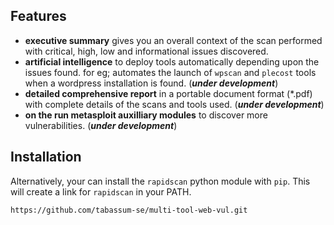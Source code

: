 
## Features

- **executive summary** gives you an overall context of the scan performed with critical, high, low and informational issues discovered.
- **artificial intelligence** to deploy tools automatically depending upon the issues found. for eg; automates the launch of `wpscan` and `plecost` tools when a wordpress installation is found. (_**under development**_)
- **detailed comprehensive report** in a portable document format (*.pdf) with complete details of the scans and tools used. (_**under development**_)
- **on the run metasploit auxilliary modules** to discover more vulnerabilities. (_**under development**_)

## Installation

Alternatively, your can install the `rapidscan` python module with `pip`. This will create a link for `rapidscan` in your PATH. 

```
https://github.com/tabassum-se/multi-tool-web-vul.git

```
